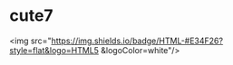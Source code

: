 # cute7

<img src="https://img.shields.io/badge/HTML-#E34F26?style=flat&logo=HTML5
&logoColor=white"/>
